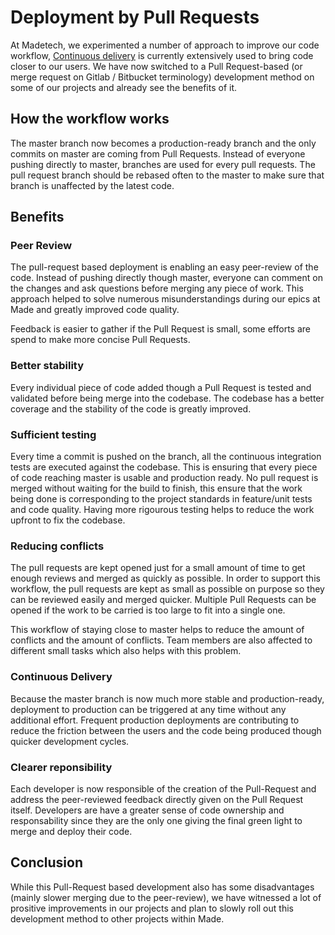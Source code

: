 # Deployment by Pull Requests

At Madetech, we experimented a number of approach to improve our code workflow, [Continuous delivery](/blog/what-is-continuous-delivery) is currently extensively used to bring code closer to our users.
We have now switched to a Pull Request-based (or merge request on Gitlab / Bitbucket terminology) development method on some of our projects and already see the benefits of it.

## How the workflow works

The master branch now becomes a production-ready branch and the only commits on master are coming from Pull Requests.
Instead of everyone pushing directly to master, branches are used for every pull requests.
The pull request branch should be rebased often to the master to make sure that branch is unaffected by the latest code.

## Benefits

### Peer Review

The pull-request based deployment is enabling an easy peer-review of the code. Instead of pushing directly though master, everyone can comment on the changes and ask questions before merging any piece of work. This approach helped to solve numerous misunderstandings during our epics at Made and greatly improved code quality.

Feedback is easier to gather if the Pull Request is small, some efforts are spend to make more concise Pull Requests.

### Better stability

Every individual piece of code added though a Pull Request is tested and validated before being merge into the codebase. The codebase has a better coverage and the stability of the code is greatly improved.

### Sufficient testing

Every time a commit is pushed on the branch, all the continuous integration tests are executed against the codebase. This is ensuring that every piece of code reaching master is usable and production ready.
No pull request is merged without waiting for the build to finish, this ensure that the work being done is corresponding to the project standards in feature/unit tests and code quality.
Having more rigourous testing helps to reduce the work upfront to fix the codebase.

### Reducing conflicts

The pull requests are kept opened just for a small amount of time to get enough reviews and merged as quickly as possible. In order to support this workflow, the pull requests are kept as small as possible on purpose so they can be reviewed easily and merged quicker. Multiple Pull Requests can be opened if the work to be carried is too large to fit into a single one.

This workflow of staying close to master helps to reduce the amount of conflicts and the amount of conflicts. Team members are also affected to different small tasks which also helps with this problem. 

### Continuous Delivery

Because the master branch is now much more stable and production-ready, deployment to production can be triggered at any time without any additional effort.
Frequent production deployments are contributing to reduce the friction between the users and the code being produced though quicker development cycles.


### Clearer reponsibility

Each developer is now responsible of the creation of the Pull-Request and address the peer-reviewed feedback directly given on the Pull Request itself. Developers are have a greater sense of code ownership and responsability since they are the only one giving the final green light to merge and deploy their code.

## Conclusion

While this Pull-Request based development also has some disadvantages (mainly slower merging due to the peer-review), we have witnessed a lot of prositive improvements in our projects and plan to slowly roll out this development method to other projects within Made.
